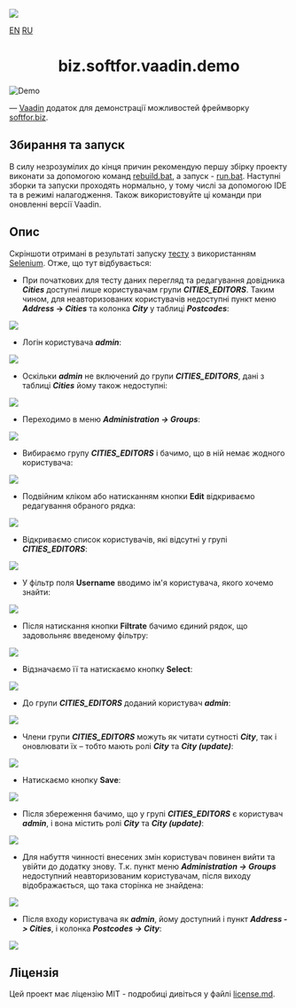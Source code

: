 <p>
  <a href="license.md">
    <img src="https://img.shields.io/github/license/ovsyannykov/biz.softfor"/>
  </a>
</p>

<p>
  <a href="readme.md">EN</a>
  <a href="readme.ru.md">RU</a>
</p>
<h1 align="center">biz.softfor.vaadin.demo</h1>

![Demo](doc/images/readme.png)

— [Vaadin](https://vaadin.com) додаток для демонстрації можливостей фреймворку
[softfor.biz](http://softfor.biz).

## Збирання та запуск

В силу незрозумілих до кінця причин рекомендую першу збірку проекту виконати
за допомогою команд [rebuild.bat](rebuild.bat), а запуск - [run.bat](run.bat).
Наступні зборки та запуски проходять нормально, у тому числі за допомогою IDE та
в режимі налагодження. Також використовуйте ці команди при оновленні версії
Vaadin.

## Опис

Скріншоти отримані в результаті запуску
[тесту](src/test/java/biz/softfor/vaadin/user/AccessSeTest.java) з використанням
[Selenium](https://www.selenium.dev). Отже, що тут відбувається:

- При початкових для тесту даних перегляд та редагування довідника ***Cities***
доступні лише користувачам групи ***CITIES_EDITORS***. Таким чином, для
неавторизованих користувачів недоступні пункт меню ***Address* -> *Cities*** та
колонка ***City*** у таблиці ***Postcodes***:

![](doc/images/0.png)

- Логін користувача ***admin***:

![](doc/images/1.png)

- Оскільки ***admin*** не включений до групи ***CITIES_EDITORS***, дані
з таблиці ***Cities*** йому також недоступні:

![](doc/images/2.png)

- Переходимо в меню ***Administration -> Groups***:

![](doc/images/3.png)

- Вибираємо групу ***CITIES_EDITORS*** і бачимо, що в ній немає жодного
користувача:

![](doc/images/4.png)

- Подвійним кліком або натисканням кнопки **Edit** відкриваємо редагування
обраного рядка:

![](doc/images/5.png)

- Відкриваємо список користувачів, які відсутні у групі ***CITIES_EDITORS***:

![](doc/images/7.png)

- У фільтр поля **Username** вводимо ім'я користувача, якого хочемо знайти:

![](doc/images/9.png)

- Після натискання кнопки **Filtrate** бачимо єдиний рядок, що задовольняє
введеному фільтру:

![](doc/images/10.png)

- Відзначаємо її та натискаємо кнопку **Select**:

![](doc/images/12.png)

- До групи ***CITIES_EDITORS*** доданий користувач ***admin***:

![](doc/images/13.png)

- Члени групи ***CITIES_EDITORS*** можуть як читати сутності ***City***, так і
оновлювати їх – тобто мають ролі ***City*** та ***City (update)***:

![](doc/images/14.png)

- Натискаємо кнопку **Save**:

![](doc/images/15.png)

- Після збереження бачимо, що у групі ***CITIES_EDITORS*** є користувач
***admin***, і вона містить ролі ***City*** та ***City (update)***:

![](doc/images/16.png)

- Для набуття чинності внесених змін користувач повинен вийти та увійти до
додатку знову. Т.к. пункт меню ***Administration -> Groups*** недоступний
неавторизованим користувачам, після виходу відображається, що така сторінка
не знайдена:

![](doc/images/17.png)

- Після входу користувача як ***admin***, йому доступний і пункт
***Address -> Cities***, і колонка ***Postcodes -> City***:

![](doc/images/18.png)

## Ліцензія

Цей проект має ліцензію MIT - подробиці дивіться у файлі [license.md](license.md).
